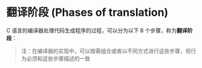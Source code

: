 # 翻译阶段 (Phases of translation)

C 语言的编译器处理代码生成程序的过程，可以分为以下 8 个步骤，称为**翻译阶段**：

> 注：在编译器的实现中，可以按需组合或者以不同方式进行这些步骤，但行为必须和这些步骤描述的一致
